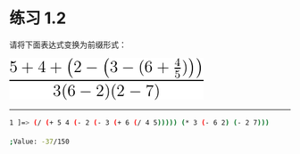 # 练习 1.2

请将下面表达式变换为前缀形式：

![1-2](./resources/1-2.png)

---

```bash
1 ]=> (/ (+ 5 4 (- 2 (- 3 (+ 6 (/ 4 5))))) (* 3 (- 6 2) (- 2 7)))

;Value: -37/150
```

